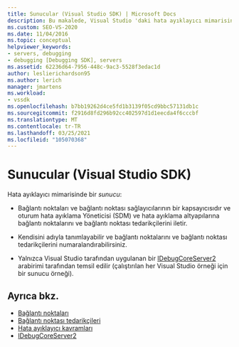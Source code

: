 ```yaml
---
title: Sunucular (Visual Studio SDK) | Microsoft Docs
description: Bu makalede, Visual Studio 'daki hata ayıklayıcı mimarisinde bir sunucunun tanımı ve rolü açıklanır.
ms.custom: SEO-VS-2020
ms.date: 11/04/2016
ms.topic: conceptual
helpviewer_keywords:
- servers, debugging
- debugging [Debugging SDK], servers
ms.assetid: 62236d64-7956-448c-9ac3-5528f3edac1d
author: leslierichardson95
ms.author: lerich
manager: jmartens
ms.workload:
- vssdk
ms.openlocfilehash: b7bb19262d4ce5fd1b3139f05cd9bbc57131db1c
ms.sourcegitcommit: f2916d8fd296b92cc402597d1d1eecda4f6cccbf
ms.translationtype: MT
ms.contentlocale: tr-TR
ms.lasthandoff: 03/25/2021
ms.locfileid: "105070368"
---
```

# <a name="servers-visual-studio-sdk"></a>Sunucular (Visual Studio SDK)
Hata ayıklayıcı mimarisinde bir *sunucu*:

- Bağlantı noktaları ve bağlantı noktası sağlayıcılarının bir kapsayıcısıdır ve oturum hata ayıklama Yöneticisi (SDM) ve hata ayıklama altyapılarına bağlantı noktalarını ve bağlantı noktası tedarikçilerini iletir.

- Kendisini adıyla tanımlayabilir ve bağlantı noktalarını ve bağlantı noktası tedarikçilerini numaralandırabilirsiniz.

- Yalnızca Visual Studio tarafından uygulanan bir [IDebugCoreServer2](../../extensibility/debugger/reference/idebugcoreserver2.md) arabirimi tarafından temsil edilir (çalıştırılan her Visual Studio örneği için bir sunucu örneği).

## <a name="see-also"></a>Ayrıca bkz.
- [Bağlantı noktaları](../../extensibility/debugger/ports.md)
- [Bağlantı noktası tedarikçileri](../../extensibility/debugger/port-suppliers.md)
- [Hata ayıklayıcı kavramları](../../extensibility/debugger/debugger-concepts.md)
- [IDebugCoreServer2](../../extensibility/debugger/reference/idebugcoreserver2.md)
